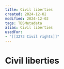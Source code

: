 ```yaml
---
title: Civil liberties
created: 2024-12-02
modified: 2024-12-02
tags: TBSMetadata
alias: Civil liberties
usedFor:
- "[[3273 Civil rights]]"
---
```

# Civil liberties
